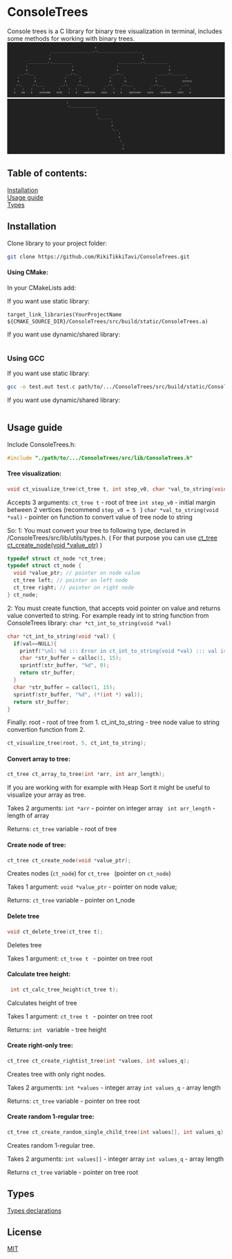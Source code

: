 # ConsoleTrees

Console trees is a C library for binary tree visualization in terminal, includes some methods for working
with binary trees.
![ConsoleTrees screenshot 1](https://github.com/RikiTikkiTavi/ConsoleTrees/blob/docs/docs/images/Screen1.png)
![ConsoleTrees screenshot 1](https://github.com/RikiTikkiTavi/ConsoleTrees/blob/docs/docs/images/Screen2.png)

## Table of contents:
[Installation](https://github.com/RikiTikkiTavi/ConsoleTrees#installation) <br>
[Usage guide](https://github.com/RikiTikkiTavi/ConsoleTrees#usage--guide) <br>
[Types](https://github.com/RikiTikkiTavi/ConsoleTrees#types) <br>


## Installation

Clone library to your project folder:
```bash
git clone https://github.com/RikiTikkiTavi/ConsoleTrees.git
```

#### Using CMake:
In your CMakeLists add:

If you want use static library:
```
target_link_libraries(YourProjectName ${CMAKE_SOURCE_DIR}/ConsoleTrees/src/build/static/ConsoleTrees.a)
 ```
If you want use dynamic/shared library:
 ```
 ```

### Using GCC

If you want use static library:
```bash
gcc -o test.out test.c path/to/.../ConsoleTrees/src/build/static/ConsoleTrees.a
```

If you want use dynamic/shared library:
 ```
 ```

## Usage  guide

Include ConsoleTrees.h:
```c
#include "./path/to/.../ConsoleTrees/src/lib/ConsoleTrees.h"
```

   #### Tree visualization:
```c
void ct_visualize_tree(ct_tree t, int step_v0, char *val_to_string(void *val));
```

Accepts 3 arguments:
```ct_tree t``` - root of tree
```int step_v0```  - initial margin between 2 vertices (recommend ```step_v0 = 5 ``` )
```char *val_to_string(void *val)``` - pointer on function to convert value of tree node to string

So:
1: You must convert your tree to following type, declared in /ConsoleTrees/src/lib/utils/types.h.
( For that purpose you can use [ct_tree ct_create_node(void *value_ptr)](https://github.com/RikiTikkiTavi/ConsoleTrees#create-node-of-tree) )
```c
typedef struct ct_node *ct_tree;
typedef struct ct_node {
  void *value_ptr; // pointer on node value
  ct_tree left; // pointer on left node
  ct_tree right; // pointer on right node
} ct_node;
```
2: You must create function, that accepts void pointer on value and returns value converted to string. For example ready int to string function from ConsoleTrees library: ```char *ct_int_to_string(void *val)```
```c
char *ct_int_to_string(void *val) {
  if(val==NULL){
    printf("\nl: %d ::: Error in ct_int_to_string(void *val) ::: val is NULL\n", __LINE__);
    char *str_buffer = calloc(1, 15);
    sprintf(str_buffer, "%d", 0);
    return str_buffer;
  }
  char *str_buffer = calloc(1, 15);
  sprintf(str_buffer, "%d", (*(int *) val));
  return str_buffer;
}
```
  Finally:
  root - root of tree from 1.
  ct_int_to_string - tree node value to string convertion function from 2.
 ```c
 ct_visualize_tree(root, 5, ct_int_to_string);
  ```

#### Convert array to tree:
```c
ct_tree ct_array_to_tree(int *arr, int arr_length);
```
If you are working with for example with Heap Sort it might be useful to visualize your array as tree.

Takes 2 arguments:
``` int *arr ``` - pointer on integer array
```  int arr_length ``` - length of array

Returns:
```ct_tree```  variable - root of tree

#### Create node of tree:
 ```c
ct_tree ct_create_node(void *value_ptr);
```
Creates nodes (```ct_node```) for ```ct_tree ``` (pointer on ```ct_node```)

Takes 1 argument:
```void *value_ptr``` - pointer on node value;

Returns:
```ct_tree``` variable - pointer on t_node

#### Delete tree
```c
void ct_delete_tree(ct_tree t);
```
Deletes tree

Takes 1 argument:
```ct_tree t ``` - pointer on tree root

#### Calculate tree height:
```c
 int ct_calc_tree_height(ct_tree t);
```
Calculates height of tree

Takes 1 argument:
```ct_tree t ``` - pointer on tree root

Returns:
```int ``` variable - tree height

#### Create right-only tree:
```c
ct_tree ct_create_rightist_tree(int *values, int values_q);
```
Creates tree with only right nodes.

Takes 2 arguments:
```int *values``` - integer array
```int values_q``` - array length

Returns:
```ct_tree``` variable - pointer on tree root

#### Create random 1-regular tree:
``` c
ct_tree ct_create_random_single_child_tree(int values[], int values_q);
```
Creates random 1-regular tree.

Takes 2 arguments:
```int values[]``` - integer array
```int values_q``` - array length

Returns
```ct_tree``` variable - pointer on tree root

## Types
[Types declarations](https://github.com/RikiTikkiTavi/ConsoleTrees/blob/master/src/lib/utils/types.h)


## License
[MIT](https://choosealicense.com/licenses/mit/)